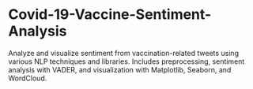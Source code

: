 # Covid-19-Vaccine-Sentiment-Analysis
Analyze and visualize sentiment from vaccination-related tweets using various NLP techniques and libraries. Includes preprocessing, sentiment analysis with VADER, and visualization with Matplotlib, Seaborn, and WordCloud.

